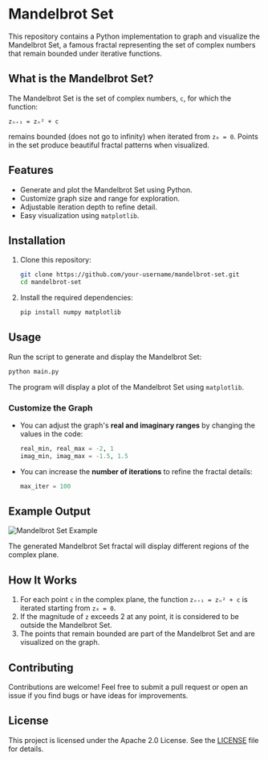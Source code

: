 # Mandelbrot Set

This repository contains a Python implementation to graph and visualize the Mandelbrot Set, a famous fractal representing the set of complex numbers that remain bounded under iterative functions.

## What is the Mandelbrot Set?

The Mandelbrot Set is the set of complex numbers, `c`, for which the function:

```
zₙ₊₁ = zₙ² + c
```

remains bounded (does not go to infinity) when iterated from `z₀ = 0`. Points in the set produce beautiful fractal patterns when visualized.

## Features

- Generate and plot the Mandelbrot Set using Python.
- Customize graph size and range for exploration.
- Adjustable iteration depth to refine detail.
- Easy visualization using `matplotlib`.

## Installation

1. Clone this repository:
   ```bash
   git clone https://github.com/your-username/mandelbrot-set.git
   cd mandelbrot-set
   ```

2. Install the required dependencies:
   ```bash
   pip install numpy matplotlib
   ```

## Usage

Run the script to generate and display the Mandelbrot Set:

```bash
python main.py
```

The program will display a plot of the Mandelbrot Set using `matplotlib`.

### Customize the Graph

- You can adjust the graph's **real and imaginary ranges** by changing the values in the code:
  ```python
  real_min, real_max = -2, 1
  imag_min, imag_max = -1.5, 1.5
  ```
- You can increase the **number of iterations** to refine the fractal details:
  ```python
  max_iter = 100
  ```

## Example Output

![Mandelbrot Set Example](path_to_example_image.png)

The generated Mandelbrot Set fractal will display different regions of the complex plane.

## How It Works

1. For each point `c` in the complex plane, the function `zₙ₊₁ = zₙ² + c` is iterated starting from `z₀ = 0`.
2. If the magnitude of `z` exceeds 2 at any point, it is considered to be outside the Mandelbrot Set.
3. The points that remain bounded are part of the Mandelbrot Set and are visualized on the graph.

## Contributing

Contributions are welcome! Feel free to submit a pull request or open an issue if you find bugs or have ideas for improvements.

## License

This project is licensed under the Apache 2.0 License. See the [LICENSE](LICENSE) file for details.
